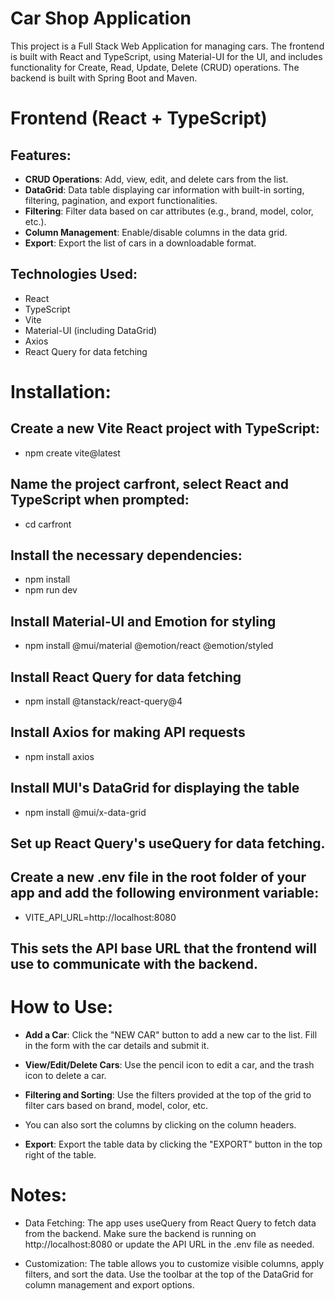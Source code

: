# Car Shop Application

This project is a Full Stack Web Application for managing cars. The frontend is built with React and TypeScript, using Material-UI for the UI, and includes functionality for Create, Read, Update, Delete (CRUD) operations. The backend is built with Spring Boot and Maven.

# Frontend (React + TypeScript)

## Features:
- **CRUD Operations**: Add, view, edit, and delete cars from the list.
- **DataGrid**: Data table displaying car information with built-in sorting, filtering, pagination, and export functionalities.
- **Filtering**: Filter data based on car attributes (e.g., brand, model, color, etc.).
- **Column Management**: Enable/disable columns in the data grid.
- **Export**: Export the list of cars in a downloadable format.

## Technologies Used:
- React
- TypeScript
- Vite
- Material-UI (including DataGrid)
- Axios
- React Query for data fetching

# Installation:

## Create a new Vite React project with TypeScript:

- npm create vite@latest

## Name the project carfront, select React and TypeScript when prompted:

- cd carfront

## Install the necessary dependencies:

- npm install
- npm run dev

## Install Material-UI and Emotion for styling

- npm install @mui/material @emotion/react @emotion/styled

## Install React Query for data fetching

- npm install @tanstack/react-query@4

## Install Axios for making API requests

- npm install axios

## Install MUI's DataGrid for displaying the table

- npm install @mui/x-data-grid

## Set up React Query's useQuery for data fetching.

## Create a new .env file in the root folder of your app and add the following environment variable:

- VITE_API_URL=http://localhost:8080 

## This sets the API base URL that the frontend will use to communicate with the backend.

# How to Use:

- **Add a Car**: Click the "NEW CAR" button to add a new car to the list. Fill in the form with the car details and submit it.

- **View/Edit/Delete Cars**: Use the pencil icon to edit a car, and the trash icon to delete a car.

- **Filtering and Sorting**: Use the filters provided at the top of the grid to filter cars based on brand, model, color, etc. 
  
- You can also sort the columns by clicking on the column headers.
  
- **Export**: Export the table data by clicking the "EXPORT" button in the top right of the table.

# Notes:
- Data Fetching: The app uses useQuery from React Query to fetch data from the backend. Make sure the backend is running on http://localhost:8080 or update the API URL in the .env file as needed.
  
- Customization: The table allows you to customize visible columns, apply filters, and sort the data. Use the toolbar at the top of the DataGrid for column management and export options.
